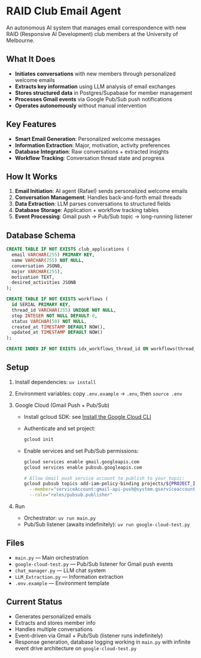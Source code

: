 # RAID Club Email Agent

An autonomous AI system that manages email correspondence with new RAID (Responsive AI Development) club members at the University of Melbourne.

## What It Does

- **Initiates conversations** with new members through personalized welcome emails
- **Extracts key information** using LLM analysis of email exchanges
- **Stores structured data** in Postgres/Supabase for member management
- **Processes Gmail events** via Google Pub/Sub push notifications
- **Operates autonomously** without manual intervention

## Key Features

- **Smart Email Generation**: Personalized welcome messages
- **Information Extraction**: Major, motivation, activity preferences
- **Database Integration**: Raw conversations + extracted insights
- **Workflow Tracking**: Conversation thread state and progress

## How It Works

1. **Email Initiation**: AI agent (Rafael) sends personalized welcome emails
2. **Conversation Management**: Handles back-and-forth email threads
3. **Data Extraction**: LLM parses conversations to structured fields
4. **Database Storage**: Application + workflow tracking tables
5. **Event Processing**: Gmail push → Pub/Sub topic → long-running listener

## Database Schema

```sql
CREATE TABLE IF NOT EXISTS club_applications (
  email VARCHAR(255) PRIMARY KEY,
  name VARCHAR(255) NOT NULL,
  conversation JSONB,
  major VARCHAR(255),
  motivation TEXT,
  desired_activities JSONB
);

CREATE TABLE IF NOT EXISTS workflows (
  id SERIAL PRIMARY KEY,
  thread_id VARCHAR(255) UNIQUE NOT NULL,
  step INTEGER NOT NULL DEFAULT 0,
  status VARCHAR(50) NOT NULL,
  created_at TIMESTAMP DEFAULT NOW(),
  updated_at TIMESTAMP DEFAULT NOW()
);

CREATE INDEX IF NOT EXISTS idx_workflows_thread_id ON workflows(thread_id);
```

## Setup

1. Install dependencies: `uv install`

2. Environment variables: copy `.env.example` → `.env`, then `source .env`

3. Google Cloud (Gmail Push + Pub/Sub)

   - Install gcloud SDK: see [Install the Google Cloud CLI](https://cloud.google.com/sdk/docs/install)
   - Authenticate and set project:
     ```bash
     gcloud init
     ```
   - Enable services and set Pub/Sub permissions:

     ```bash
     gcloud services enable gmail.googleapis.com
     gcloud services enable pubsub.googleapis.com

     # Allow Gmail push service account to publish to your topic:
     gcloud pubsub topics add-iam-policy-binding projects/${PROJECT_ID}/topics/${TOPIC_NAME} \
       --member="serviceAccount:gmail-api-push@system.gserviceaccount.com" \
       --role="roles/pubsub.publisher"
     ```

4. Run
   - Orchestrator: `uv run main.py`
   - Pub/Sub listener (awaits indefinitely): `uv run google-cloud-test.py`

## Files

- `main.py` — Main orchestration
- `google-cloud-test.py` — Pub/Sub listener for Gmail push events
- `chat_manager.py` — LLM chat system
- `LLM_Extraction.py` — Information extraction
- `.env.example` — Environment template

## Current Status

- Generates personalized emails
- Extracts and stores member info
- Handles multiple conversations
- Event-driven via Gmail + Pub/Sub (listener runs indefinitely)
- Response generation, database logging working in `main.py` with infinite event drive architecture on `google-cloud-test.py`
